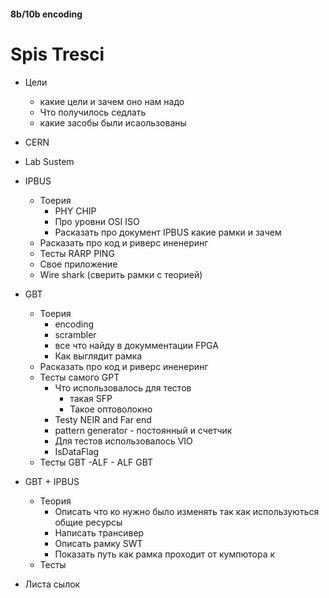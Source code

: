#### 8b/10b encoding


# Spis Tresci 

- Цели 
    - какие цели и зачем оно нам надо
    - Что получилось седлать 
    - какие засобы были исаользованы 
- CERN

- Lab Sustem

- IPBUS
    - Тоерия   
        - PHY CHIP
        - Про уровни OSI ISO
        - Расказать про документ IPBUS какие рамки и зачем
    - Расказать про код и риверс иненеринг
    - Тесты RARP PING
    - Cвое приложение
    - Wire shark (сверить рамки с теорией)

- GBT
    - Тоерия
        - encoding 
        - scrambler 
        - все что найду в докумментации FPGA
        - Как выглядит рамка
    - Расказать про код и риверс иненеринг
    - Тесты cамого GPT
        - Что использовалось для тестов 
            - такая SFP 
            - Такое оптоволокно 
        - Testy NEIR and Far end
        - pattern generator - постоянный и счетчик 
        - Для тестов использовалось VIO
        - IsDataFlag
    - Тесты GBT -ALF - ALF GBT
        
- GBT + IPBUS 
    - Теория 
        -  Описать что ко нужно было изменять так как используються общие ресурсы 
        -  Написать трансивер 
        -  Описать рамку SWT
        -  Показать путь как рамка проходит от кумпютора к 
    - Тесты 

- Листа сылок 